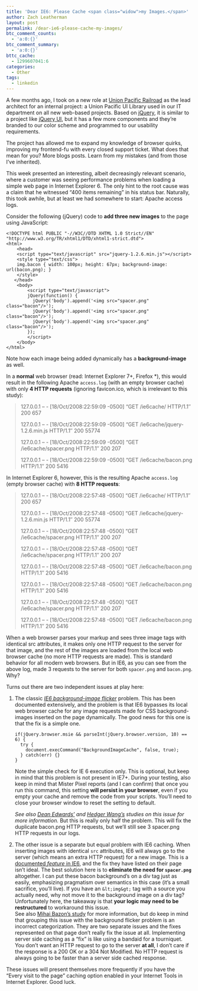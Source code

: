 ```yaml
---
title: 'Dear IE6: Please Cache <span class="widow">my Images.</span>'
author: Zach Leatherman
layout: post
permalink: /dear-ie6-please-cache-my-images/
btc_comment_counts:
  - 'a:0:{}'
btc_comment_summary:
  - 'a:0:{}'
bttc_cache:
  - 1299607041:6
categories:
  - Other
tags:
  - linkedin
---
```


A few months ago, I took on a new role at [Union Pacific Railroad](http://www.unionpacific.jobs/careers/explore/prof/index.shtml) as the lead architect for an internal project: a Union Pacific UI Library used in our IT department on all new web-based projects.  Based on [jQuery](http://jquery.com/), it is similar to a project like [jQuery UI](http://ui.jquery.com/), but it has a few more components and they’re branded to our color scheme and programmed to our usability requirements.

The project has allowed me to expand my knowledge of browser quirks, improving my frontend-fu with every closed support ticket.  What does that mean for you?  More blogs posts.  Learn from my mistakes (and from those I’ve inherited).

This week presented an interesting, albeit decreasingly relevant scenario, where a customer was seeing performance problems when loading a simple web page in Internet Explorer 6.  The only hint to the root cause was a claim that he witnessed “400 items remaining” in his status bar.  Naturally, this took awhile, but at least we had somewhere to start: Apache access logs.

Consider the following (jQuery) code to **add three new images** to the page using JavaScript:

    <!DOCTYPE html PUBLIC "-//W3C//DTD XHTML 1.0 Strict//EN" "http://www.w3.org/TR/xhtml1/DTD/xhtml1-strict.dtd">
    <html>
        <head>
        <script type="text/javascript" src="jquery-1.2.6.min.js"></script>
        <style type="text/css">
        img.bacon { width: 100px; height: 67px; background-image: url(bacon.png); }
        </style>
       </head>
        <body>
            <script type="text/javascript">
            jQuery(function() {
              jQuery('body').append('<img src="spacer.png" class="bacon"/>');
              jQuery('body').append('<img src="spacer.png" class="bacon"/>');
              jQuery('body').append('<img src="spacer.png" class="bacon"/>');
            });
            </script>
        </body>
    </html>

Note how each image being added dynamically has a **background-image** as well.

In a **normal** web browser (read: Internet Explorer 7+, Firefox *), this would result in the following Apache `access.log` (with an empty browser cache) with only **4 HTTP requests** (ignoring favicon.ico, which is irrelevant to this study):

> 127.0.0.1 – - [18/Oct/2008:22:59:09 -0500] “GET /ie6cache/ HTTP/1.1″ 200 657
> 
> 127.0.0.1 – - [18/Oct/2008:22:59:09 -0500] “GET /ie6cache/jquery-1.2.6.min.js HTTP/1.1″ 200 55774
> 
> 127.0.0.1 – - [18/Oct/2008:22:59:09 -0500] “GET /ie6cache/spacer.png HTTP/1.1″ 200 207
> 
> 127.0.0.1 – - [18/Oct/2008:22:59:09 -0500] “GET /ie6cache/bacon.png HTTP/1.1″ 200 5416

In Internet Explorer 6, however, this is the resulting Apache `access.log` (empty browser cache) with **8 HTTP requests**:

> 127.0.0.1 – - [18/Oct/2008:22:57:48 -0500] “GET /ie6cache/ HTTP/1.1″ 200 657
> 
> 127.0.0.1 – - [18/Oct/2008:22:57:48 -0500] “GET /ie6cache/jquery-1.2.6.min.js HTTP/1.1″ 200 55774
> 
> 127.0.0.1 – - [18/Oct/2008:22:57:48 -0500] “GET /ie6cache/spacer.png HTTP/1.1″ 200 207
> 
> 127.0.0.1 – - [18/Oct/2008:22:57:48 -0500] “GET /ie6cache/spacer.png HTTP/1.1″ 200 207
> 
> 127.0.0.1 – - [18/Oct/2008:22:57:48 -0500] “GET /ie6cache/bacon.png HTTP/1.1″ 200 5416
> 
> 127.0.0.1 – - [18/Oct/2008:22:57:48 -0500] “GET /ie6cache/bacon.png HTTP/1.1″ 200 5416
> 
> 127.0.0.1 – - [18/Oct/2008:22:57:48 -0500] “GET /ie6cache/spacer.png HTTP/1.1″ 200 207
> 
> 127.0.0.1 – - [18/Oct/2008:22:57:48 -0500] “GET /ie6cache/bacon.png HTTP/1.1″ 200 5416

When a web browser parses your markup and sees three image tags with identical src attributes, it makes only one HTTP request to the server for that image, and the rest of the images are loaded from the local web browser cache (no more HTTP requests are made).  This is standard behavior for all modern web browsers.  But in IE6, as you can see from the above log, made 3 requests to the server for both `spacer.png` and `bacon.png`.  Why?

Turns out there are two independent issues at play here:

1.  The classic _[IE6 background-image flicker](http://www.mister-pixel.com/#Content__state=is_that_simple)_ problem.  This has been documented extensively, and the problem is that IE6 bypasses its local web browser cache for any image requests made for CSS background-images inserted on the page dynamically.  The good news for this one is that the fix is a simple one.

        if(jQuery.browser.msie && parseInt(jQuery.browser.version, 10) == 6) {
          try {
            document.execCommand("BackgroundImageCache", false, true);
          } catch(err) {}
        }

    Note the simple check for IE 6 execution only.  This is optional, but keep in mind that this problem is not present in IE7+.  During your testing, also keep in mind that Mister Pixel reports (and I can confirm) that once you run this command, this setting **will persist in your browser**, even if you empty your cache and remove the code from your scripts.  You’ll need to close your browser window to reset the setting to default.

    _See also [Dean Edwards’](http://dean.edwards.name/my/flicker.html) and [Hedger Wang’s](http://www.hedgerwow.com/360/bugs/dom-fix-ie6-background-image-flicker.html) studies on this issue for more information._  But this is really only half the problem.  This will fix the duplicate bacon.png HTTP requests, but we’ll still see 3 spacer.png HTTP requests in our logs.

2.  The other issue is a separate but equal problem with IE6 caching.  When inserting images with identical `src` attributes, IE6 will always go to the server (which means an extra HTTP request) for a new image.  This is a [documented _feature_ in IE6](http://support.microsoft.com/default.aspx?scid=kb;en-us;319546), and the fix they have listed on their page isn’t ideal.  The best solution here is to **eliminate the need for `spacer.png`** altogether.  I can put these bacon background’s on a div tag just as easily, emphasizing pragmatism over semantics in this case (it’s a small sacrifice, you’ll live).  If you have an `&lt;img&gt;` tag with a source you actually need, why not move it to the background image on a div tag?  Unfortunately here, the takeaway is that **your logic may need to be restructured** to workaround this issue.  
See also [Mihai Bazon’s study](http://www.bazon.net/mishoo/articles.epl?art_id=958) for more information, but do keep in mind that grouping this issue with the background flicker problem is an incorrect categorization.  They are two separate issues and the fixes represented on that page don’t really fix the issue at all.  Implementing server side caching as a “fix” is like using a bandaid for a tourniquet. You don’t want an HTTP request to go to the server **at all**, I don’t care if the response is a 200 OK or a 304 Not Modified.  No HTTP request is always going to be faster than a server side cached response.

These issues will present themselves more frequently if you have the “Every visit to the page” caching option enabled in your Internet Tools in Internet Explorer.  Good luck.